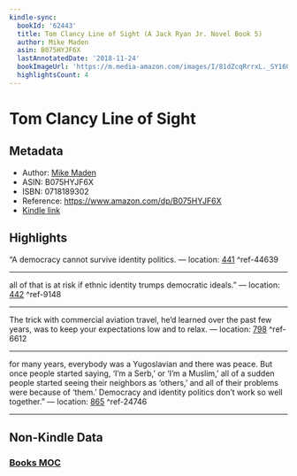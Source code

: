 ```yaml
---
kindle-sync:
  bookId: '62443'
  title: Tom Clancy Line of Sight (A Jack Ryan Jr. Novel Book 5)
  author: Mike Maden
  asin: B075HYJF6X
  lastAnnotatedDate: '2018-11-24'
  bookImageUrl: 'https://m.media-amazon.com/images/I/81dZcqRrrxL._SY160.jpg'
  highlightsCount: 4
---
```

# Tom Clancy Line of Sight
## Metadata
* Author: [Mike Maden](https://www.amazon.comundefined)
* ASIN: B075HYJF6X
* ISBN: 0718189302
* Reference: https://www.amazon.com/dp/B075HYJF6X
* [Kindle link](kindle://book?action=open&asin=B075HYJF6X)

## Highlights
“A democracy cannot survive identity politics. — location: [441](kindle://book?action=open&asin=B075HYJF6X&location=441) ^ref-44639

---
all of that is at risk if ethnic identity trumps democratic ideals.” — location: [442](kindle://book?action=open&asin=B075HYJF6X&location=442) ^ref-9148

---
The trick with commercial aviation travel, he’d learned over the past few years, was to keep your expectations low and to relax. — location: [798](kindle://book?action=open&asin=B075HYJF6X&location=798) ^ref-6612

---
for many years, everybody was a Yugoslavian and there was peace. But once people started saying, ‘I’m a Serb,’ or ‘I’m a Muslim,’ all of a sudden people started seeing their neighbors as ‘others,’ and all of their problems were because of ‘them.’ Democracy and identity politics don’t work so well together.” — location: [865](kindle://book?action=open&asin=B075HYJF6X&location=865) ^ref-24746

---
## Non-Kindle Data
### [Books MOC](Books%20MOC.md)

